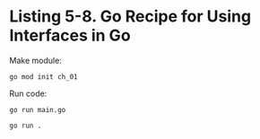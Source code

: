 # Listing 5-8. Go Recipe for Using Interfaces in Go
Make module:

```
go mod init ch_01 
```

Run code:

```
go run main.go
```

```
go run .
```